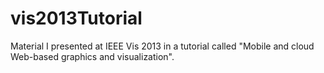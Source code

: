 vis2013Tutorial
===============

Material I presented at IEEE Vis 2013 in a tutorial called "Mobile and cloud Web-based graphics and visualization".

